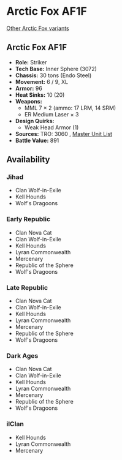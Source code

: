 # Arctic Fox AF1F 

[Other Arctic Fox variants](../arctic_fox.md) 

## Arctic Fox AF1F 

- **Role:** Striker 
- **Tech Base:** Inner Sphere (3072) 
- **Chassis:** 30 tons (Endo Steel) 
- **Movement:** 6 / 9, XL 
- **Armor:** 96 
- **Heat Sinks:** 10 (20) 
- **Weapons:** 
  - MML 7 × 2 (ammo: 17 LRM, 14 SRM) 
  - ER Medium Laser × 3 
- **Design Quirks:** 
  - Weak Head Armor (1) 
- **Sources:** TRO: 3060 , [Master Unit List](http://masterunitlist.info/Unit/Details/97) 
- **Battle Value:** 891 

## Availability 

### Jihad 

- Clan Wolf-in-Exile 
- Kell Hounds 
- Wolf's Dragoons 

### Early Republic 

- Clan Nova Cat 
- Clan Wolf-in-Exile 
- Kell Hounds 
- Lyran Commonwealth 
- Mercenary 
- Republic of the Sphere 
- Wolf's Dragoons 

### Late Republic 

- Clan Nova Cat 
- Clan Wolf-in-Exile 
- Kell Hounds 
- Lyran Commonwealth 
- Mercenary 
- Republic of the Sphere 
- Wolf's Dragoons 

### Dark Ages 

- Clan Nova Cat 
- Clan Wolf-in-Exile 
- Kell Hounds 
- Lyran Commonwealth 
- Mercenary 
- Republic of the Sphere 
- Wolf's Dragoons 

### ilClan 

- Kell Hounds 
- Lyran Commonwealth 
- Mercenary 

